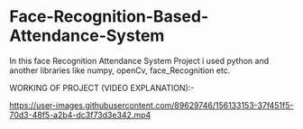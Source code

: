 # Face-Recognition-Based-Attendance-System
In this face Recognition Attendance System Project i used python and another libraries like numpy, openCv, face_Recognition etc.

WORKING OF PROJECT (VIDEO EXPLANATION):-


https://user-images.githubusercontent.com/89629746/156133153-37f451f5-70d3-48f5-a2b4-dc3f73d3e342.mp4


